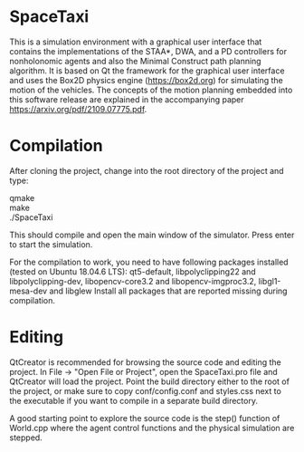 # SpaceTaxi
This is a simulation environment with a graphical user interface that contains the implementations of the STAA*, DWA, and a PD controllers for nonholonomic agents and also the Minimal Construct path planning algorithm. It is based on Qt the framework for the graphical user interface and uses the Box2D physics engine (https://box2d.org) for simulating the motion of the vehicles. The concepts of the motion planning embedded into this software release are explained in the accompanying paper https://arxiv.org/pdf/2109.07775.pdf. 

# Compilation

After cloning the project, change into the root directory of the project and type:

qmake\
make\
./SpaceTaxi

This should compile and open the main window of the simulator.
Press enter to start the simulation.

For the compilation to work, you need to have following packages installed (tested on Ubuntu 18.04.6 LTS):
qt5-default, libpolyclipping22 and libpolyclipping-dev, libopencv-core3.2 and libopencv-imgproc3.2, libgl1-mesa-dev and libglew
Install all packages that are reported missing during compilation.

# Editing

QtCreator is recommended for browsing the source code and editing the project. In File -> "Open File or Project", open the SpaceTaxi.pro file and QtCreator will load the project. Point the build directory either to the root of the project, or make sure to copy conf/config.conf and styles.css next to the executable if you want to compile in a separate build directory.

A good starting point to explore the source code is the step() function of World.cpp where the agent control functions and the physical simulation are stepped.
